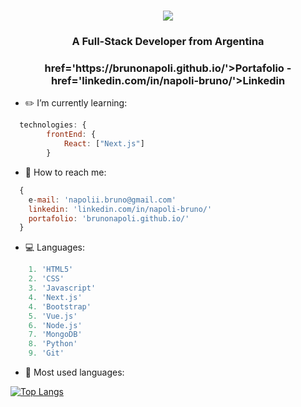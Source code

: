 <h1 align="center">
  <img align="center" src="https://readme-typing-svg.herokuapp.com?color=%23FFFFFF&size=30&lines=Hi+%F0%9F%91%8B%2C+I'm+Bruno+Napoli"/>
</h1>

<h3 align="center">A Full-Stack Developer from Argentina</h3>
<h3 align="center"> <a>href='https://brunonapoli.github.io/'>Portafolio</a> - <a>href='linkedin.com/in/napoli-bruno/'>Linkedin</a> </h3>

- ✏️ I’m currently learning: 
```javascript
  technologies: {
        frontEnd: {
            React: ["Next.js"]
        }
```
- 💼 How to reach me: 
```javascript
  {
    e-mail: 'napolii.bruno@gmail.com'
    linkedin: 'linkedin.com/in/napoli-bruno/'
    portafolio: 'brunonapoli.github.io/'
  }
```

- 💻 Languages:
```javascript  
    1. 'HTML5'
    2. 'CSS'
    3. 'Javascript'
    4. 'Next.js'
    4. 'Bootstrap'
    5. 'Vue.js'
    6. 'Node.js'
    7. 'MongoDB'
    8. 'Python'
    9. 'Git'
```  
- 🤍 Most used languages:

[![Top Langs](https://github-readme-stats.vercel.app/api/top-langs/?username=brunonapoli&layout=compact)](https://github.com/anuraghazra/github-readme-stats)
